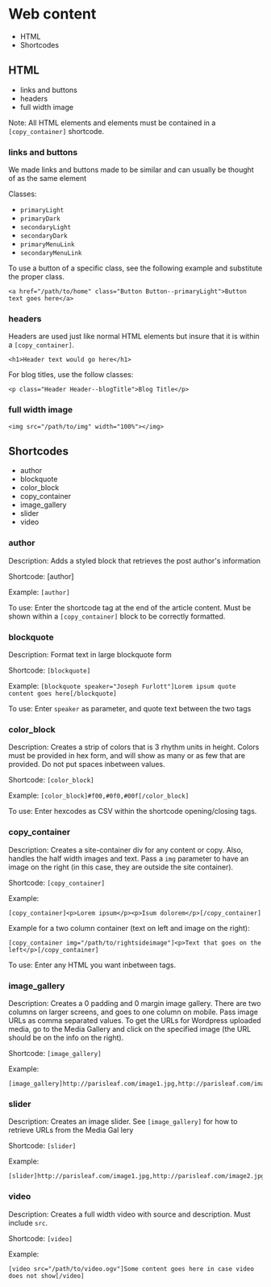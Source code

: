 # Web content

- HTML
- Shortcodes

## HTML

- links and buttons
- headers
- full width image

Note: All HTML elements and elements must be contained in a `[copy_container]` shortcode.

### links and buttons

We made links and buttons made to be similar and can usually be thought of as the same element

Classes:

- `primaryLight`
- `primaryDark`
- `secondaryLight`
- `secondaryDark`
- `primaryMenuLink`
- `secondaryMenuLink`

To use a button of a specific class, see the following example and substitute the proper class.

```
<a href="/path/to/home" class="Button Button--primaryLight">Button text goes here</a>
```


### headers

Headers are used just like normal HTML elements but insure that it is within a `[copy_container]`.

```
<h1>Header text would go here</h1>
```

For blog titles, use the follow classes:

```
<p class="Header Header--blogTitle">Blog Title</p>
```

### full width image

```
<img src="/path/to/img" width="100%"></img>
```

## Shortcodes

- author
- blockquote
- color_block
- copy_container
- image_gallery
- slider
- video

### author

Description: Adds a styled block that retrieves the post author's information

Shortcode: [author]

Example: `[author]`

To use: Enter the shortcode tag at the end of the article content. Must be shown within a `[copy_container]` block to be correctly formatted.

### blockquote

Description: Format text in large blockquote form

Shortcode: `[blockquote]`

Example: `[blockquote speaker="Joseph Furlott"]Lorem ipsum quote content goes here[/blockquote]`

To use: Enter `speaker` as parameter, and quote text between the two tags

### color_block

Description: Creates a strip of colors that is 3 rhythm units in height.  Colors must be provided in hex form, and will show as many or as few that are provided. Do not put spaces inbetween values.

Shortcode: `[color_block]`

Example: `[color_block]#f00,#0f0,#00f[/color_block]`

To use: Enter hexcodes as CSV within the shortcode opening/closing tags.

### copy_container

Description: Creates a site-container div for any content or copy.  Also, handles the half width images and text.  Pass a `img` parameter to have an image on the right (in this case, they are outside the site container).

Shortcode: `[copy_container]`

Example:

```
[copy_container]<p>Lorem ipsum</p><p>Isum dolorem</p>[/copy_container]
```

Example for a two column container (text on left and image on the right):

```
[copy_container img="/path/to/rightsideimage"]<p>Text that goes on the left</p>[/copy_container]
```

To use: Enter any HTML you want inbetween tags.

### image_gallery

Description: Creates a 0 padding and 0 margin image gallery.  There are two columns on larger screens, and goes to one column on mobile.  Pass image URLs as comma separated values.  To get the URLs for Wordpress uploaded media, go to the Media Gallery and click on the specified image (the URL should be on the info on the right).

Shortcode: `[image_gallery]`

Example:

```
[image_gallery]http://parisleaf.com/image1.jpg,http://parisleaf.com/image2.jpg,http://parisleaf.com/image3.jpg[/image_gallery]
```

### slider

Description: Creates an image slider. See `[image_gallery]` for how to retrieve URLs from the Media Gal
lery

Shortcode: `[slider]`

Example:

```
[slider]http://parisleaf.com/image1.jpg,http://parisleaf.com/image2.jpg,http://parisleaf.com/image3.jpg[/slider]
```

### video

Description: Creates a full width video with source and description.  Must include `src`.

Shortcode: `[video]`

Example:

```
[video src="/path/to/video.ogv"]Some content goes here in case video does not show[/video]
```
